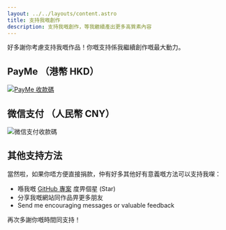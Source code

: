 ```yaml
---
layout: ../../layouts/content.astro
title: 支持我嘅創作
description: 支持我嘅創作，等我繼續產出更多高質素內容
---
```

<div class="donation-page select-none">
    <div class="text-center mb-10">
        <p class="text-xl font-medium leading-relaxed">
            好多謝你考慮支持我嘅作品！你嘅支持係我繼續創作嘅最大動力。
        </p>
    </div>
    <div class="grid md:grid-cols-2 gap-8 mb-16">
        <div class="neumorphic p-8 rounded-xl shadow-lg">
            <h2 class="text-2xl font-bold mb-4 mt-0 text-red-600 dark:text-white/50 text-center">
                PayMe
                <span class="block text-base font-normal mt-1">（港幣 HKD）</span>
            </h2>
            <div class="flex justify-center mb-6">
                <a href="https://payme.hsbc/liyanqwq" target="_blank" rel="noopener noreferrer" class="no-underline"><img src="/assets/donate_payme.png" alt="PayMe 收款碼"
                     class="w-56 h-56 flex-shrink-0 border-4 border-white object-contain rounded-lg shadow-inner" /></a>
            </div>
        </div>
        <div class="neumorphic p-8 rounded-xl shadow-lg">
            <h2 class="text-2xl font-bold mt-0 mb-4 text-green-700 dark:text-white/80 text-center">
                微信支付
                <span class="block text-base font-normal mt-1">（人民幣 CNY）</span>
            </h2>
            <div class="flex justify-center mb-6">
                <img src="/assets/donate_wechat.png" alt="微信支付收款碼"
                     class="w-56 h-56 flex-shrink-0 border-4 border-white object-contain rounded-lg shadow-inner" />
            </div>
        </div>
    </div>
    <div class="text-center mb-16">
        <h2 class="text-2xl font-bold mb-6">
            其他支持方法
        </h2>
        <p class="mb-8 text-lg leading-relaxed">
            當然啦，如果你唔方便直接捐款，仲有好多其他好有意義嘅方法可以支持我㗎：
        </p>
        <ul class="text-left max-w-md mx-auto space-y-4 text-lg list-disc list-inside">
            <li>
                喺我嘅 <a href="https://github.com/liyanqwq/liyan.moe" target="_blank" rel="noopener noreferrer">GitHub 專案</a> 度畀個星 (Star)
            </li>
            <li>
                分享我嘅網站同作品畀更多朋友
            </li>
            <li>
                Send me encouraging messages or valuable feedback
            </li>
        </ul>
    </div>
    <div class="text-center text-lg mt-12">
        <p>再次多謝你嘅時間同支持！</p>
    </div>
</div>